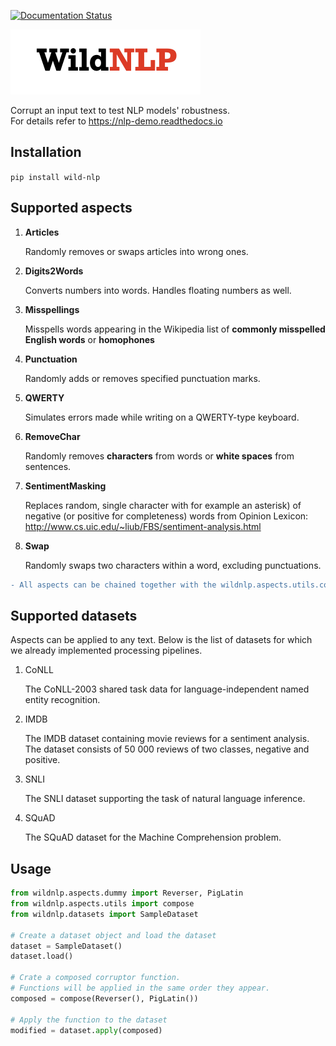 [![Documentation Status](https://readthedocs.org/projects/nlp-demo/badge/?version=latest)](https://nlp-demo.readthedocs.io/en/latest/?badge=latest)

![alt wildnlp-logo](logo.png)  

Corrupt an input text to test NLP models' robustness.  
For details refer to https://nlp-demo.readthedocs.io

## Installation
`pip install wild-nlp`

## Supported aspects

1. **Articles**
   
   Randomly removes or swaps articles into wrong ones.

2. **Digits2Words**

   Converts numbers into words. Handles floating numbers as well.

3. **Misspellings**

   Misspells words appearing in the Wikipedia list of
    **commonly misspelled English words** or **homophones**

4. **Punctuation**

   Randomly adds or removes specified punctuation marks.

5. **QWERTY**

   Simulates errors made while writing on a QWERTY-type keyboard.

6. **RemoveChar**

   Randomly removes **characters** from words or **white spaces** from sentences.

7. **SentimentMasking**

   Replaces random, single character with for example an asterisk)
   of negative (or positive for completeness) words from Opinion Lexicon:  
   http://www.cs.uic.edu/~liub/FBS/sentiment-analysis.html

8. **Swap**

   Randomly swaps two characters within a word, excluding punctuations.

```diff
- All aspects can be chained together with the wildnlp.aspects.utils.compose function.
```

## Supported datasets
Aspects can be applied to any text. Below is the list of datasets for which we already implemented processing pipelines. 

1. CoNLL

   The CoNLL-2003 shared task data for language-independent named entity recognition.

2. IMDB

   The IMDB dataset containing movie reviews for a sentiment analysis. The dataset consists of 50 000 reviews of two classes, negative and positive.

3. SNLI

   The SNLI dataset supporting the task of natural language inference.

4. SQuAD

   The SQuAD dataset for the Machine Comprehension problem.

## Usage
```python
from wildnlp.aspects.dummy import Reverser, PigLatin
from wildnlp.aspects.utils import compose
from wildnlp.datasets import SampleDataset

# Create a dataset object and load the dataset
dataset = SampleDataset()
dataset.load()

# Crate a composed corruptor function.
# Functions will be applied in the same order they appear.
composed = compose(Reverser(), PigLatin())

# Apply the function to the dataset
modified = dataset.apply(composed)
```
